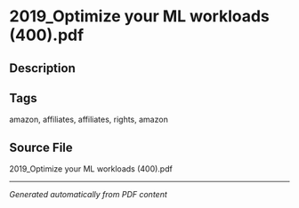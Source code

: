 # 2019_Optimize your ML workloads (400).pdf

## Description

## Tags
amazon, affiliates, affiliates, rights, amazon

## Source File
2019_Optimize your ML workloads (400).pdf

---
*Generated automatically from PDF content*

